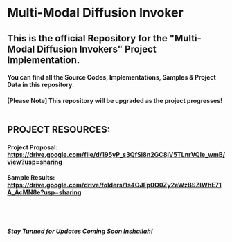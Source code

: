 # Multi-Modal Diffusion Invoker 
## This is the official Repository for the "Multi-Modal Diffusion Invokers" Project Implementation.
#### You can find all the Source Codes, Implementations, Samples & Project Data in this repository.
#### [Please Note] This repository will be upgraded as the project progresses! <br><br>

## PROJECT RESOURCES: 
#### Project Proposal: https://drive.google.com/file/d/195yP_s3QfSi8n2GC8jV5TLnrVQle_wmB/view?usp=sharing
#### Sample Results: https://drive.google.com/drive/folders/1s4OJFp0O0Zy2eWzBSZIWhE71A_AcMN8e?usp=sharing
<br><br>

##### Stay Tunned for Updates Coming Soon Inshallah!
